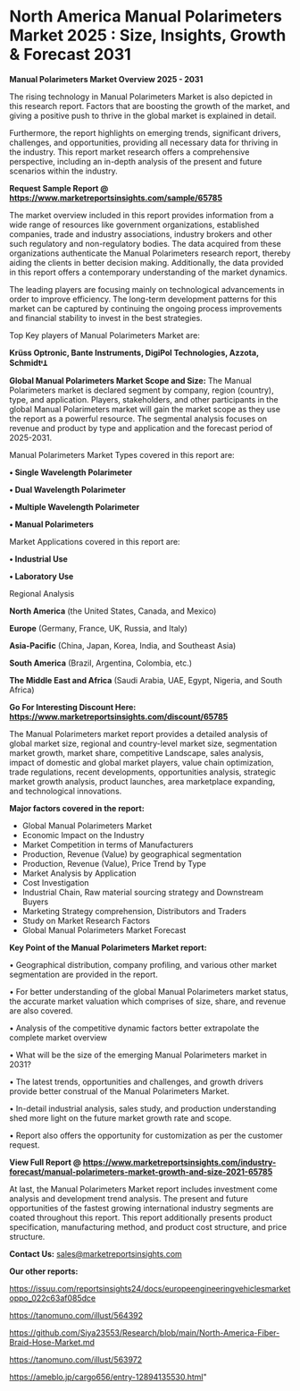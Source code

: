 # North America Manual Polarimeters Market 2025 : Size, Insights, Growth & Forecast 2031

<Strong> Manual Polarimeters Market Overview 2025 - 2031</strong>

The rising technology in Manual Polarimeters Market is also depicted in this research report. Factors that are boosting the growth of the market, and giving a positive push to thrive in the global market is explained in detail.

Furthermore, the report highlights on emerging trends, significant drivers, challenges, and opportunities, providing all necessary data for thriving in the industry. This report market research offers a comprehensive perspective, including an in-depth analysis of the present and future scenarios within the industry.

<strong>Request Sample Report @ <a href=https://www.marketreportsinsights.com/sample/65785>https://www.marketreportsinsights.com/sample/65785</a></strong>

The market overview included in this report provides information from a wide range of resources like government organizations, established companies, trade and industry associations, industry brokers and other such regulatory and non-regulatory bodies. The data acquired from these organizations authenticate the Manual Polarimeters research report, thereby aiding the clients in better decision making. Additionally, the data provided in this report offers a contemporary understanding of the market dynamics.

The leading players are focusing mainly on technological advancements in order to improve efficiency. The long-term development patterns for this market can be captured by continuing the ongoing process improvements and financial stability to invest in the best strategies.

Top Key players of Manual Polarimeters Market are:

<strong>Krüss Optronic, Bante Instruments, DigiPol Technologies, Azzota, SchmidtᶧꞱ</strong>

<strong><b>Global Manual Polarimeters Market Scope and Size:</b></strong>
The Manual Polarimeters market is declared segment by company, region (country), type, and application. Players, stakeholders, and other participants in the global Manual Polarimeters market will gain the market scope as they use the report as a powerful resource. The segmental analysis focuses on revenue and product by type and application and the forecast period of 2025-2031.

Manual Polarimeters Market Types covered in this report are:

<strong>• Single Wavelength Polarimeter

• Dual Wavelength Polarimeter

• Multiple Wavelength Polarimeter

• Manual Polarimeters</strong>

Market Applications covered in this report are:

<strong>• Industrial Use

• Laboratory Use</strong> 

Regional Analysis

<strong>North America</strong> (the United States, Canada, and Mexico)

<strong>Europe</strong> (Germany, France, UK, Russia, and Italy)

<strong>Asia-Pacific</strong> (China, Japan, Korea, India, and Southeast Asia)

<strong>South America</strong> (Brazil, Argentina, Colombia, etc.)

<strong>The Middle East and Africa</strong> (Saudi Arabia, UAE, Egypt, Nigeria, and South Africa)

<strong>Go For Interesting Discount Here: <a href=https://www.marketreportsinsights.com/discount/65785>https://www.marketreportsinsights.com/discount/65785</a></strong>

The Manual Polarimeters market report provides a detailed analysis of global market size, regional and country-level market size, segmentation market growth, market share, competitive Landscape, sales analysis, impact of domestic and global market players, value chain optimization, trade regulations, recent developments, opportunities analysis, strategic market growth analysis, product launches, area marketplace expanding, and technological innovations.

<strong><b>Major factors covered in the report:</b></strong>
<ul>
  <li>Global Manual Polarimeters Market </li>
  <li>Economic Impact on the Industry</li>
  <li>Market Competition in terms of Manufacturers</li>
  <li>Production, Revenue (Value) by geographical segmentation</li>
  <li>Production, Revenue (Value), Price Trend by Type</li>
  <li>Market Analysis by Application</li>
  <li>Cost Investigation</li>
  <li>Industrial Chain, Raw material sourcing strategy and Downstream Buyers</li>
  <li>Marketing Strategy comprehension, Distributors and Traders</li>
  <li>Study on Market Research Factors</li>
  <li>Global Manual Polarimeters Market Forecast</li>
</ul>

<strong><b>Key Point of the Manual Polarimeters Market report:</b></strong>

• Geographical distribution, company profiling, and various other market segmentation are provided in the report.

• For better understanding of the global Manual Polarimeters market status, the accurate market valuation which comprises of size, share, and revenue are also covered.

• Analysis of the competitive dynamic factors better extrapolate the complete market overview

• What will be the size of the emerging Manual Polarimeters market in 2031?

• The latest trends, opportunities and challenges, and growth drivers provide better construal of the Manual Polarimeters Market.

• In-detail industrial analysis, sales study, and production understanding shed more light on the future market growth rate and scope.

• Report also offers the opportunity for customization as per the customer request.

<strong><b>View Full Report @ <a href=https://www.marketreportsinsights.com/industry-forecast/manual-polarimeters-market-growth-and-size-2021-65785>https://www.marketreportsinsights.com/industry-forecast/manual-polarimeters-market-growth-and-size-2021-65785</a></b></strong>


At last, the Manual Polarimeters Market report includes investment come analysis and development trend analysis. The present and future opportunities of the fastest growing international industry segments are coated throughout this report. This report additionally presents product specification, manufacturing method, and product cost structure, and price structure.

<strong>Contact Us:</strong>
sales@marketreportsinsights.com

<strong>Our other reports:</strong>

<a href=https://issuu.com/reportsinsights24/docs/europeengineeringvehiclesmarketoppo_022c63af085dce>https://issuu.com/reportsinsights24/docs/europeengineeringvehiclesmarketoppo_022c63af085dce</a>

<a href=https://tanomuno.com/illust/564392>https://tanomuno.com/illust/564392</a>

<a href=https://github.com/Siya23553/Research/blob/main/North-America-Fiber-Braid-Hose-Market.md>https://github.com/Siya23553/Research/blob/main/North-America-Fiber-Braid-Hose-Market.md</a>

<a href=https://tanomuno.com/illust/563972>https://tanomuno.com/illust/563972</a>

<a href=https://ameblo.jp/cargo656/entry-12894135530.html>https://ameblo.jp/cargo656/entry-12894135530.html</a>"
